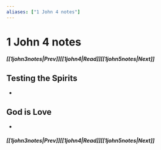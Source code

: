 ```yaml
---
aliases: ["1 John 4 notes"]
---
```

# 1 John 4 notes
##### <span class=arrow-left></span>[[1john3notes|Prev]]<span class=navigation-separator></span>[[1john4|Read]]<span class=navigation-separator></span>[[1john5notes|Next]]<span class=arrow-right></span>
## Testing the Spirits
- 
## God is Love
- 
##### <span class=arrow-left></span>[[1john3notes|Prev]]<span class=navigation-separator></span>[[1john4|Read]]<span class=navigation-separator></span>[[1john5notes|Next]]<span class=arrow-right></span>